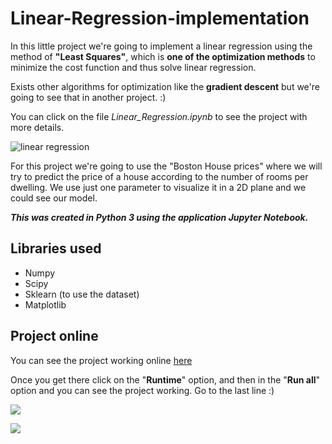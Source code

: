 # Linear-Regression-implementation
In this little project we're going to implement a linear regression using the method of **"Least Squares"**, which is **one of the optimization methods** to minimize the cost function and thus solve linear regression.

Exists other algorithms for optimization like the **gradient descent** but we're going to see that in another project. :)

You can click on the file _Linear_Regression.ipynb_ to see the project with more details.

![linear regression](https://i.imgur.com/iPQN7Lpm.png)

For this project we're going to use the "Boston House prices" where we will try to predict the price of a house according to the number of rooms per dwelling. We use just one parameter to visualize it in a 2D plane and we could see our model.

**_This was created in Python 3 using the application Jupyter Notebook._**

## Libraries used
- Numpy
- Scipy
- Sklearn (to use the dataset)
- Matplotlib

## Project online
You can see the project working online [here](https://colab.research.google.com/drive/18rZmw9zkSVmDUQ401X8uOCh1dbjy0dyP?usp=sharing "here")

Once you get there click on the "**Runtime**" option, and then in the "**Run all**" option and you can see the project working. Go to the last line :)

![](https://i.imgur.com/5x809Tol.png)

![](https://i.imgur.com/4pFYcq1l.png)
